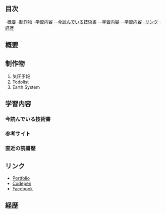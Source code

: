 ## 目次
-[概要](#概要)
-[制作物](#制作物)
-[学習内容](#学習内容)
--[今読んでいる技術書](#今読んでいる技術書)
--[学習内容](#学習内容)
--[学習内容](#学習内容)
-[リンク](#リンク)
-[経歴](#経歴)

## 概要

## 制作物
1. 気圧予報
2. Todolist
3. Earth System

## 学習内容
### 今読んでいる技術書

### 参考サイト

### 直近の読書歴

## リンク
- [Portfolio](http://whitehead.php.xdomain.jp/)
- [Codepen](https://codepen.io/luckwell/details/ExyzNLM)
- [Facebook](https://www.facebook.com/tomoki.yoshii.5/)

## 経歴

